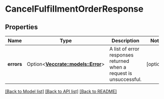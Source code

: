 # CancelFulfillmentOrderResponse

## Properties

Name | Type | Description | Notes
------------ | ------------- | ------------- | -------------
**errors** | Option<[**Vec<crate::models::Error>**](Error.md)> | A list of error responses returned when a request is unsuccessful. | [optional]

[[Back to Model list]](../README.md#documentation-for-models) [[Back to API list]](../README.md#documentation-for-api-endpoints) [[Back to README]](../README.md)



